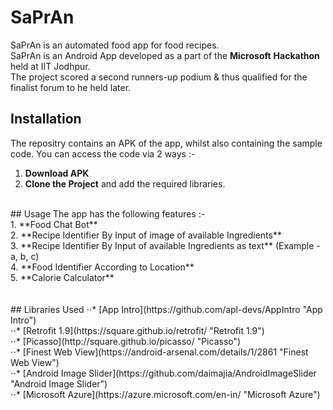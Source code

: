 # SaPrAn
SaPrAn is an automated food app for food recipes.
<br/>
SaPrAn is an Android App developed as a part of the **Microsoft** **Hackathon** held at IIT Jodhpur. 
<br/> The project scored a second runners-up podium & thus qualified for the finalist forum to he held later.
<br/>
## Installation
The repositry contains an APK of the app, whilst also containing the sample code. You can access the code via 2 ways :- <br/> 
1. **Download APK** <br/>
2. **Clone the Project** and add the required libraries.<br/>
<br/>
## Usage
The app has the following features :- <br/>
1. **Food Chat Bot** <br/>
2. **Recipe Identifier By Input of image of available Ingredients** <br/>
3. **Recipe Identifier By Input of available Ingredients as text** (Example - a, b, c) <br/>
4. **Food Identifier According to Location** <br/>
5. **Calorie Calculator** <br/>
<br/><br/>
## Libraries Used
⋅⋅* [App Intro](https://github.com/apl-devs/AppIntro "App Intro") 
</br>
⋅⋅* [Retrofit 1.9](https://square.github.io/retrofit/ "Retrofit 1.9")
</br>
⋅⋅* [Picasso](http://square.github.io/picasso/ "Picasso")
</br>
⋅⋅* [Finest Web View](https://android-arsenal.com/details/1/2861 "Finest Web View")
</br>
⋅⋅* [Android Image Slider](https://github.com/daimajia/AndroidImageSlider "Android Image Slider")
</br>
⋅⋅* [Microsoft Azure](https://azure.microsoft.com/en-in/ "Microsoft Azure")

